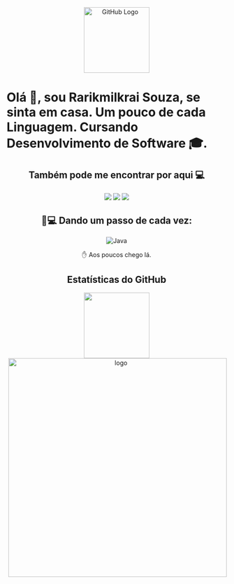 
<div align="center">
<img src="https://github.com/tassiotfc/tassiotfc/blob/main/octo.gif" alt="GitHub Logo" width="150" height="150" />
</div>

# Olá 👋, sou Rarikmilkrai Souza, se sinta em casa. Um pouco de cada Linguagem. Cursando Desenvolvimento de Software 🎓.
<div  align="center">
<h2>

 Também pode me encontrar por aqui 💻
 </h2>
</div>
<div  align="center">
  <a href="https://instagram.com/rarikmilkraisouza/" target="_blank"><img src="https://img.shields.io/badge/-Instagram-%23E4405F?style=for-the-badge&logo=instagram&logoColor=white" target="_blank"></a>
  <a href = "mailto:rarikmilkrai05@gmail.com"><img src="https://img.shields.io/badge/-Gmail-%23333?style=for-the-badge&logo=gmail&logoColor=white" target="_blank"></a>
  <a href="https://www.linkedin.com/in/rarikmilkrai-souza-94964173/" target="_blank"><img src="https://img.shields.io/badge/-LinkedIn-%230077B5?style=for-the-badge&logo=linkedin&logoColor=white" target="_blank"></a> 

 ## 🚀💻 Dando um passo de cada vez:
 
![Java](https://img.shields.io/badge/Java-ED8B00?style=for-the-badge&logo=java&logoColor=white)
  
✋ Aos poucos chego lá.
 
## Estatísticas do GitHub
  
 <div align="center">
  <a href="https://github.com/rarikmilkrai">
 
  <img height="150em" src="https://github-readme-stats.vercel.app/api/top-langs/?username=rarikmilkrai&layout=compact&langs_count=7&theme=radical"/>
 </div>

  <img src="https://media.giphy.com/media/SWoSkN6DxTszqIKEqv/giphy.gif" min-width="400px" max-width="400px" width="500px" align="right" alt="logo"> 
 
